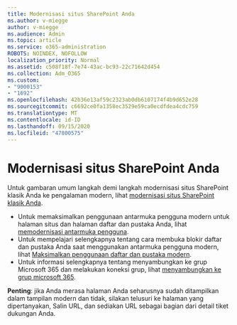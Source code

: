 ```yaml
---
title: Modernisasi situs SharePoint Anda
ms.author: v-miegge
author: v-miegge
ms.audience: Admin
ms.topic: article
ms.service: o365-administration
ROBOTS: NOINDEX, NOFOLLOW
localization_priority: Normal
ms.assetid: c508f18f-7e74-43ac-bc93-22c71642d454
ms.collection: Adm_O365
ms.custom:
- "9000153"
- "1692"
ms.openlocfilehash: 42b36e13af59c2323ab0db6107174f4b9d652e28
ms.sourcegitcommit: c6692ce0fa1358ec3529e59ca0ecdfdea4cdc759
ms.translationtype: MT
ms.contentlocale: id-ID
ms.lasthandoff: 09/15/2020
ms.locfileid: "47800575"
---
```

# <a name="modernize-your-sharepoint-sites"></a>Modernisasi situs SharePoint Anda

Untuk gambaran umum langkah demi langkah modernisasi situs SharePoint klasik Anda ke pengalaman modern, lihat [modernisasi situs SharePoint klasik Anda](https://docs.microsoft.com/sharepoint/dev/transform/modernize-classic-sites).

* Untuk memaksimalkan penggunaan antarmuka pengguna modern untuk halaman situs dan halaman daftar dan pustaka Anda, lihat [memodernisasi antarmuka pengguna](https://docs.microsoft.com/sharepoint/dev/transform/modernize-userinterface).
* Untuk mempelajari selengkapnya tentang cara membuka blokir daftar dan pustaka Anda saat menggunakan antarmuka pengguna modern, lihat [Maksimalkan penggunaan daftar dan pustaka modern](https://docs.microsoft.com/sharepoint/dev/transform/modernize-userinterface-lists-and-libraries).
* Untuk informasi selengkapnya tentang menyambungkan ke grup Microsoft 365 dan melakukan koneksi grup, lihat [menyambungkan ke grup microsoft 365](https://docs.microsoft.com/sharepoint/dev/transform/modernize-connect-to-office365-group).

**Penting**: jika Anda merasa halaman Anda seharusnya sudah ditampilkan dalam tampilan modern dan tidak, silakan telusuri ke halaman yang dipertanyakan, Salin URL, dan sediakan URL sebagai bagian dari detail tiket dukungan Anda.

